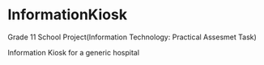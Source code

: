 # InformationKiosk
Grade 11 School Project(Information Technology: Practical Assesmet Task)

Information Kiosk for a generic hospital
